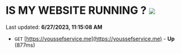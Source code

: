 # IS MY WEBSITE RUNNING ? [![](https://img.shields.io/static/v1?label=Sponsor&message=%E2%9D%A4&logo=GitHub&color=%23fe8e86)](https://github.com/sponsors/<username>)

Last updated: **6/27/2023, 11:15:08 AM**

- `GET` [https://youssefservice.me](https://youssefservice.me) - **Up** (877ms)
